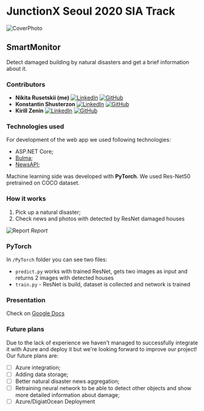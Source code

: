 # JunctionX Seoul 2020 SIA Track

![CoverPhoto](https://raw.githubusercontent.com/xtenzQ/JunctionX-Seoul-2020/main/main.png?token=ACNCSV7GOILLCZL6FDYJ7UC7RPE2W)

## SmartMonitor

Detect damaged building by natural disasters and get a brief information about it.

### Contributors
- **Nikita Rusetskii (me)** <a target="_blank" href="https://www.linkedin.com/in/xtenzq/" target="_blank"><img alt="LinkedIn" src="https://img.shields.io/badge/LinkedIn-0077B5.svg?&style=flat-badge&logo=linkedin&logoColor=white" /></a> <a target="_blank" href="https://github.com/xtenzQ" target="_blank"><img alt="GitHub" src="https://img.shields.io/badge/GitHub-181717.svg?&style=flat-badge&logo=github&logoColor=white" /></a>
- **Konstantin Shusterzon** <a target="_blank" href="https://www.linkedin.com/in/konstantin-shusterzon-a9aa02181/" target="_blank"><img alt="LinkedIn" src="https://img.shields.io/badge/LinkedIn-0077B5.svg?&style=flat-badge&logo=linkedin&logoColor=white" /></a> <a target="_blank" href="https://github.com/Exterminant" target="_blank"><img alt="GitHub" src="https://img.shields.io/badge/GitHub-181717.svg?&style=flat-badge&logo=github&logoColor=white" /></a>
- **Kirill Zenin** <a target="_blank" href="https://www.linkedin.com/in/bloodghastzk/" target="_blank"><img alt="LinkedIn" src="https://img.shields.io/badge/LinkedIn-0077B5.svg?&style=flat-badge&logo=linkedin&logoColor=white" /></a> <a target="_blank" href="https://github.com/KirillZenin" target="_blank"><img alt="GitHub" src="https://img.shields.io/badge/GitHub-181717.svg?&style=flat-badge&logo=github&logoColor=white" /></a>

### Technologies used
For development of the web app we used following technologies:
- ASP.NET Core;
- [Bulma](https://bulma.io);
- [NewsAPI](https://newsapi.org);

Machine learning side was developed with **PyTorch**. We used Res-Net50 pretrained on COCO dataset.

### How it works
1. Pick up a natural disaster;
2. Check news and photos with detected by ResNet damaged houses

![Report](https://raw.githubusercontent.com/xtenzQ/JunctionX-Seoul-2020/main/report.png)
*Report*

### PyTorch
In `/PyTorch` folder you can see two files:
- `predict.py` works with trained ResNet, gets two images as input and returns 2 images with detected houses
- `train.py` - ResNet is build, dataset is collected and network is trained

### Presentation
Check on [Google Docs](https://docs.google.com/presentation/d/e/2PACX-1vQGgs65mox96CRPLiuKG7pkToq_3VL4xF8cz6vKprEPQI5A4dg9TZyJkIb6WLY3hIrAt9Pazc-4pzoj/pub)

### Future plans
Due to the lack of experience we haven't managed to successfully integrate it with Azure and deploy it but we're looking forward to improve our project!
Our future plans are:
- [ ] Azure integration;
- [ ] Adding data storage;
- [ ] Better natural disaster news aggregation;
- [ ] Retraining neural network to be able to detect other objects and show more detailed information about damage;
- [ ] Azure/DigiatOcean Deployment
